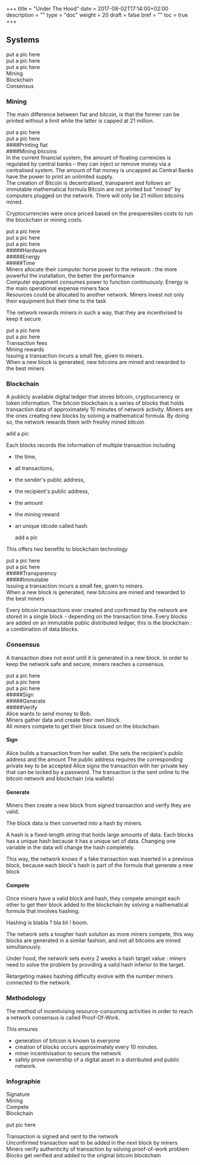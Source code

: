 +++
title = "Under The Hood"
date = 2017-08-02T17:14:00+02:00
description = ""
type = "doc"
weight = 20
draft = false
bref = ""
toc = true
+++


## Systems

<div class="container">
  <div class="row">
    <div class="col">
     put a pic here
    </div>
    <div class="col">
      put a pic here
    </div>
    <div class="col">
      put a pic here
    </div>
  </div>
   <div class="row">
    <div class="col">
      Mining
    </div>
    <div class="col">
      Blockchain
    </div>
    <div class="col">
      Consensus
    </div>
  </div>
</div>


### Mining

The main difference between fiat and bitcoin, is that the former can be printed without a limit while the latter is capped at 21 million.


<div class="container">
  <div class="row">
    <div class="col">
     put a pic here
    </div>
    <div class="col">
      put a pic here
    </div>
  </div>
   <div class="row">
    <div class="col">
      ####Printing fiat
    </div>
    <div class="col">
      ####Mining bitcoins
    </div>
  </div>
  <div class="row">
    <div class="col">
      In the current financial system, the amount of floating currencies is regulated by central banks – they can inject or remove money via a centralised system.
      The amount of fiat money is uncapped as Central Banks have the power to print an unlimited supply.
    </div>
    <div class="col">
      The creation of Bitcoin is decentralised, transparent and follows an immutable mathematical formula
      Bitcoin are not printed but "mined" by computers plugged on the network.
      There will only be 21 million bitcoins mined.
    </div>
  </div>
 </div>
 
 
Cryptocurrencies were once priced based on the prequeresites costs to run the blockchain or mining costs.



<div class="container">
  <div class="row">
    <div class="col">
     put a pic here
    </div>
    <div class="col">
      put a pic here
    </div>
    <div class="col">
      put a pic here
    </div>
  </div>
   <div class="row">
    <div class="col">
      #####Hardware
    </div>
    <div class="col">
      #####Energy
    </div>
    <div class="col">
      #####Time
    </div>
  </div>
  <div class="row">
    <div class="col">
      Miners allocate their computer horse power to the network : the more powerful the installation, the better the performance
    </div>
    <div class="col">
      Computer equipment consumes power to function continuously. Energy is the main operational expense miners face
    </div>
    <div class="col">
      Resources could be allocated to another network. Miners invest not only their equipment but their time to the task
    </div>
  </div>
</div>


The network rewards miners in such a way, that they are incentivised to keep it secure


<div class="container">
  <div class="row">
    <div class="col">
     put a pic here
    </div>
    <div class="col">
      put a pic here
    </div>
  </div>
   <div class="row">
    <div class="col">
      Transaction fees
    </div>
    <div class="col">
      Mining rewards
    </div>
  <div class="row">
    <div class="col">
      Issuing a transaction incurs a small fee, given to miners.
    </div>
    <div class="col">
      When a new block is generated, new bitcoins are mined and rewarded to the best miners
    </div>
  </div>
</div>


### Blockchain

A publicly available digital ledger that stores bitcoin, cryptocurrency or token information. 
The bitcoin blockchain is a series of blocks that holds transaction data of approximately 10 minutes of network activity.
Miners are the ones creating new blocks by solving a mathematical formula. By doing so, the network rewards them with freshly mined bitcoin 

  add a pic  

Each blocks records the information of multiple transaction including
* the time,
* all transactions,
* the sender's public address,
* the recipient's public address,
* the amount
* the mining reward
* an unique idcode called hash.

  add a pic
  
This offers two benefits to blockchain technology
 
 
<div class="container">
  <div class="row">
    <div class="col">
     put a pic here
    </div>
    <div class="col">
      put a pic here
    </div>
  </div>
   <div class="row">
    <div class="col">
      #####Transparency
    </div>
    <div class="col">
      #####Immutable
    </div>
  <div class="row">
    <div class="col">
      Issuing a transaction incurs a small fee, given to miners.
    </div>
    <div class="col">
      When a new block is generated, new bitcoins are mined and rewarded to the best miners
    </div>
  </div>
</div>
  

Every bitcoin transactions ever created and confirmed by the network are stored in a single block - depending on the transaction time. 
Every blocks are added on an immutable public distributed ledger, this is the blockchain : a combination of data blocks.



### Consensus

A transaction does not exist until it is generated in a new block. In order to keep the network safe and secure, miners reaches a consensus.


<div class="container">
  <div class="row">
    <div class="col">
     put a pic here
    </div>
    <div class="col">
      put a pic here
    </div>
    <div class="col">
      put a pic here
    </div>
  </div>
   <div class="row">
    <div class="col">
      #####Sign
    </div>
    <div class="col">
      #####Generate
    </div>
    <div class="col">
      #####Verify
    </div>
  </div>
  <div class="row">
    <div class="col">
      Alice wants to send money to Bob.
    </div>
    <div class="col">
      Miners gather data and create their own block.
    </div>
    <div class="col">
      All miners compete to get their block issued on the blockchain.
    </div>
  </div>
</div>



#### Sign

Alice builds a transaction from her wallet.
She sets the recipient's public address and the amount
The public address requires the corresponding private key to be accepted
Alice signs the transaction with her private key that can be locked by a password.
The transaction is the sent online to the bitcoin network and blockchain (via wallets)


#### Generate

Miners then create a new block from signed transaction and verify they are valid.

The block data is then converted into a hash by miners.

A hash is a fixed-length string that holds large amounts of data. Each blocks has a unique hash because it has a unique set of data. Changing one variable in the data will change the hash completely.

This way, the network knows if a fake transaction was inserted in a previous block, because each block's hash is part of the formula that generate a new block


#### Compete

Once miners have a valid block and hash, they compete amongst each other to get their block added to the blockchain by solving a mathematical formula that involves hashing.

Hashing is blabla ? bla bli ! boom.

The network sets a tougher hash solution as more miners compete, this way blocks are generated in a similar fashion, and not all bitcoins are mined simultanously.

Under hood, the network sets every 2 weeks a hash target value : miners need to solve the problem by providing a valid hash inferior to the target.

Retargeting makes hashing difficulty evolve with the number miners connected to the network.



### Methodology

The method of incentivising resource-consuming activities in order to reach a network consensus is called Proof-Of-Work.

This ensures

* generation of bitcoin is known to everyone
* creation of blocks occurs approximately every 10 minutes.
* miner incentivisation to secure the network
* safely prove ownership of a digital asset in a distributed and public network.


### Infographie

<div class="container">
  <div class="row">
    <div class="col">
     Signature
    </div>
    <div class="col">
      Mining
    </div>
    <div class="col">
      Compete
    </div>
    <div class="col">
      Blockchain
    </div>
  </div>
</div>
  
  put pic here
  
<div class="container">
  <div class="row">
    <div class="col">
     Transaction is signed and sent to the network
    </div>
    <div class="col">
      Unconfirmed transaction wait to be added in the next block by miners
    </div>
    <div class="col">
      Miners verify authenticity of transaction by solving proof-of-work problem
    </div>
    <div class="col">
      Blocks get verified and added to the original bitcoin blockchain
    </div>
  </div>
</div>

